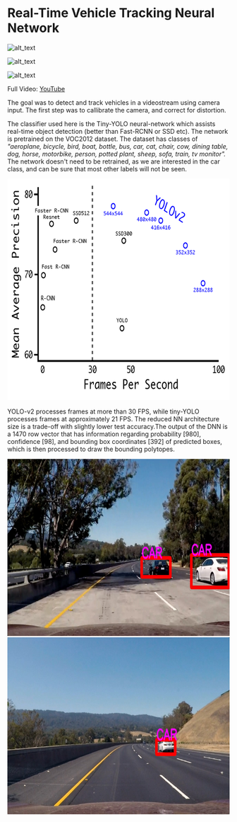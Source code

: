# Real-Time Vehicle Tracking Neural Network
![alt_text](/sample_outputs/drive_sample_single.gif)

![alt_text](/sample_outputs/drive_sample_multiple.gif)

![alt_text](/sample_outputs/night_sample.gif)

Full Video: [YouTube](https://www.youtube.com/watch?v=Bvbh35YDcnk&index=11&list=PLMr_u-BsTKSoWrumKl-4sDf_keQxDZFaa)


The goal was to detect and track vehicles in a videostream using camera input. The first step was to callibrate the camera, and correct for distortion.

The classifier used here is the Tiny-YOLO neural-network which assists real-time object detection (better than Fast-RCNN or SSD etc). The network is pretrained on the VOC2012 dataset. The dataset has classes of *"aeroplane, bicycle, bird, boat, bottle, bus, car, cat, chair, cow, dining table, dog, horse, motorbike, person, potted plant, sheep, sofa, train, tv monitor".* The network doesn't need to be retrained, as we are interested in the car class, and can be sure that most other labels will not be seen.

<img src="Comparison.png" width="700" height="500">


YOLO-v2 processes frames at more than 30 FPS, while tiny-YOLO processes frames at approximately 21 FPS. The reduced NN architecture size is a trade-off with slightly lower test accuracy.The output of the DNN is a 1470 row vector that has information regarding probability [980], confidence [98], and bounding box coordinates [392] of predicted boxes, which is then processed to draw the bounding polytopes.

<img src="/yolo_images_output/test5.jpg" width="700" height="400">

<img src="/yolo_images_output/test3.jpg" width="700" height="400">
